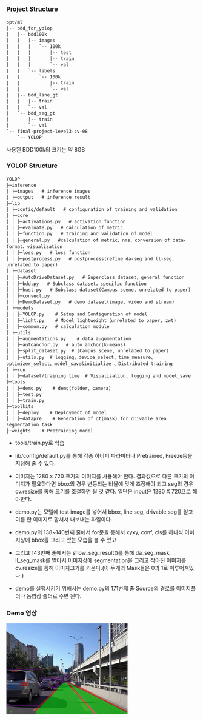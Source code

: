 ### Project Structure
```
opt/ml
|-- bdd_for_yolop
|   |-- bdd100k
|   |   |-- images
|   |   |   `-- 100k
|   |   |       |-- test
|   |   |       |-- train
|   |   |       `-- val
|   |   `-- labels
|   |       `-- 100k
|   |           |-- train
|   |           `-- val
|   |-- bdd_lane_gt
|   |   |-- train
|   |   `-- val
|   `-- bdd_seg_gt
|       |-- train
|       `-- val
`-- final-project-level3-cv-08
    `-- YOLOP
```
사용된 BDD100k의 크기는 약 8GB

### YOLOP Structure
```
YOLOP
├─inference
│ ├─images   # inference images
│ ├─output   # inference result
├─lib
│ ├─config/default   # configuration of training and validation
│ ├─core    
│ │ ├─activations.py   # activation function
│ │ ├─evaluate.py   # calculation of metric
│ │ ├─function.py   # training and validation of model
│ │ ├─general.py   #calculation of metric、nms、conversion of data-format、visualization
│ │ ├─loss.py   # loss function
│ │ ├─postprocess.py   # postprocess(refine da-seg and ll-seg, unrelated to paper)
│ ├─dataset
│ │ ├─AutoDriveDataset.py   # Superclass dataset，general function
│ │ ├─bdd.py   # Subclass dataset，specific function
│ │ ├─hust.py   # Subclass dataset(Campus scene, unrelated to paper)
│ │ ├─convect.py 
│ │ ├─DemoDataset.py   # demo dataset(image, video and stream)
│ ├─models
│ │ ├─YOLOP.py    # Setup and Configuration of model
│ │ ├─light.py    # Model lightweight（unrelated to paper, zwt)
│ │ ├─commom.py   # calculation module
│ ├─utils
│ │ ├─augmentations.py    # data augumentation
│ │ ├─autoanchor.py   # auto anchor(k-means)
│ │ ├─split_dataset.py  # (Campus scene, unrelated to paper)
│ │ ├─utils.py  # logging、device_select、time_measure、optimizer_select、model_save&initialize 、Distributed training
│ ├─run
│ │ ├─dataset/training time  # Visualization, logging and model_save
├─tools
│ │ ├─demo.py    # demo(folder、camera)
│ │ ├─test.py    
│ │ ├─train.py    
├─toolkits
│ │ ├─deploy    # Deployment of model
│ │ ├─datapre    # Generation of gt(mask) for drivable area segmentation task
├─weights    # Pretraining model
```
* tools/train.py로 학습
* lib/config/default.py를 통해 각종 하이퍼 파라미터나 Pretrained, Freeze등을 지정해 줄 수 있다.

* 이미지는 1280 x 720 크기의 이미지를 사용해야 한다. 결과값으로 다른 크기의 이미지가 필요하다면 bbox의 경우 변동되는 비율에 맞게 조정해야 되고 seg의 경우 cv.resize를 통해 크기를 조절하면 될 것 같다. 일단은 input은 1280 X 720으로 해야한다.
* demo.py는 모델에 test image를 넣어서 bbox, line seg, drivable seg를 얻고 이를 한 이미지로 합쳐서 내보내는 파일이다.
* demo.py의 138~140번째 줄에서 for문을 통해서 xyxy, conf, cls를 하나씩 이미지상에 bbox를 그리고 있는 모습을 볼 수 있고
* 그리고 143번째 줄에서는 show_seg_result()를 통해 da_seg_mask, ll_seg_mask를 받아서 이미지상에 segmentation을 그리고 작아진 이미지를 cv.resize를 통해 이미지크기를 키운다.(이 두개의 Mask들은 0과 1로 이루어져있다.)

* demo를 실행시키기 위해서는 demo.py의 171번째 줄 Source의 경로를 이미지폴더나 동영상 폴더로 주면 된다.

### Demo 영상
![Demo](pictures/output1.gif)
